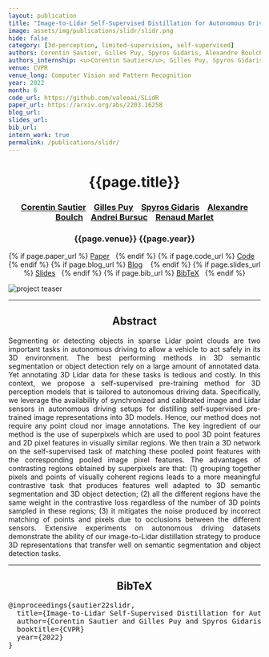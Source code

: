 ```yaml
---
layout: publication
title: "Image-to-Lidar Self-Supervised Distillation for Autonomous Driving Data"
image: assets/img/publications/slidr/slidr.png
hide: false
category: [3d-perception, limited-supervision, self-supervised]
authors: Corentin Sautier, Gilles Puy, Spyros Gidaris, Alexandre Boulch, Andrei Bursuc, and Renaud Marlet
authors_internship: <u>Corentin Sautier</u>, Gilles Puy, Spyros Gidaris, Alexandre Boulch, Andrei Bursuc, and Renaud Marlet
venue: CVPR
venue_long: Computer Vision and Pattern Recognition
year: 2022
month: 6
code_url: https://github.com/valeoai/SLidR
paper_url: https://arxiv.org/abs/2203.16258
blog_url:
slides_url:
bib_url:
intern_work: true
permalink: /publications/slidr/
---
```


<h1 align="center"> {{page.title}} </h1>
<!-- Simple call of authors -->
<!-- <h3 align="center"> {{page.authors}} </h3> -->
<!-- Alternatively you can add links to author pages -->
<h3 align="center"> <a href="">Corentin Sautier</a> &nbsp;&nbsp; <a href="https://sites.google.com/site/puygilles/home">Gilles Puy</a> &nbsp;&nbsp; <a href="https://scholar.google.fr/citations?user=7atfg7EAAAAJ&hl=en">Spyros Gidaris</a> &nbsp;&nbsp; <a href="https://www.boulch.eu/">Alexandre Boulch</a> &nbsp;&nbsp; <a href="https://abursuc.github.io/">Andrei Bursuc</a> &nbsp;&nbsp; <a href="http://imagine.enpc.fr/~marletr/">Renaud Marlet</a></h3>


<h3 align="center"> {{page.venue}} {{page.year}} </h3>

<div align="center">
  <p>
    {% if page.paper_url %}
    <a href="{{ page.paper_url }}"><i class="far fa-file-pdf"></i> Paper</a>&nbsp;&nbsp;
    {% endif %}
    {% if page.code_url %}
    <a href="{{ page.code_url }}"><i class="fab fa-github"></i> Code</a> &nbsp;&nbsp;
    {% endif %}
    {% if page.blog_url %}
    <a href="{{ page.blog_url }}"><i class="fab fa-blogger"></i> Blog</a> &nbsp;&nbsp;
    {% endif %}
    {% if page.slides_url %}
    <a href="{{ page.slides_url }}"><i class="far fa-file-pdf"></i> Slides</a>&nbsp;&nbsp;
    {% endif %}
    {% if page.bib_url %}
    <a href="{{ page.bib_url}}"><i class="far fa-file-alt"></i> BibTeX</a>&nbsp;&nbsp;
    {% endif %}
  </p>
</div>

<div class="publication-teaser">
    <img src="../../{{ page.image }}" alt="project teaser"/>
</div>


<hr>

<h2  align="center"> Abstract</h2>

<p align="justify">Segmenting or detecting objects in sparse Lidar point clouds are two important tasks in autonomous driving to allow a vehicle to act safely in its 3D environment. The best performing methods in 3D semantic segmentation or object detection rely on a large amount of annotated data. Yet annotating 3D Lidar data for these tasks is tedious and costly. In this context, we propose a self-supervised pre-training method for 3D perception models that is tailored to autonomous driving data. Specifically, we leverage the availability of synchronized and calibrated image and Lidar sensors in autonomous driving setups for distilling self-supervised pre-trained image representations into 3D models. Hence, our method does not require any point cloud nor image annotations. The key ingredient of our method is the use of superpixels which are used to pool 3D point features and 2D pixel features in visually similar regions. We then train a 3D network on the self-supervised task of matching these pooled point features with the corresponding pooled image pixel features. The advantages of contrasting regions obtained by superpixels are that: (1) grouping together pixels and points of visually coherent regions leads to a more meaningful contrastive task that produces features well adapted to 3D semantic segmentation and 3D object detection; (2) all the different regions have the same weight in the contrastive loss regardless of the number of 3D points sampled in these regions; (3) it mitigates the noise produced by incorrect matching of points and pixels due to occlusions between the different sensors. Extensive experiments on autonomous driving datasets demonstrate the ability of our image-to-Lidar distillation strategy to produce 3D representations that transfer well on semantic segmentation and object detection tasks.</p>


<hr>


<h2  align="center">BibTeX</h2>
<left>
  <pre class="bibtex-box">
@inproceedings{sautier22slidr,
  title={Image-to-Lidar Self-Supervised Distillation for Autonomous Driving Data},
  author={Corentin Sautier and Gilles Puy and Spyros Gidaris and Alexandre Boulch and Andrei Bursuc and Renaud Marlet},
  booktitle={CVPR}
  year={2022}
}</pre>
</left>

<br>
